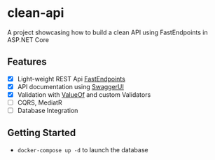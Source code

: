 # clean-api
A project showcasing how to build a clean API using FastEndpoints in ASP.NET Core

## Features
- [x] Light-weight REST Api [FastEndpoints](https://github.com/dj-nitehawk/FastEndpoints)
- [x] API documentation using [SwaggerUI](https://github.com/domaindrivendev/Swashbuckle.AspNetCore)
- [x] Validation with [ValueOf](https://github.com/mcintyre321/ValueOf/) and custom Validators
- [ ] CQRS, MediatR
- [ ] Database Integration

## Getting Started
- `docker-compose up -d` to launch the database